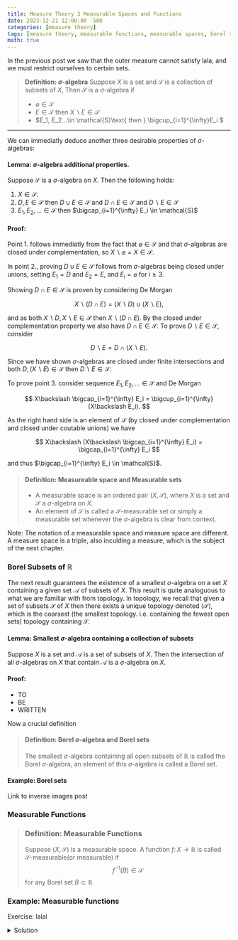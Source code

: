 ```yaml
---
title: Measure Theory 3 Measurable Spaces and Functions
date: 2023-12-21 12:00:00 -500
categories: [measure theory]
tags: [measure theory, measurable functions, measurable spaces, borel sets, sigma algebras] #tags always lowercase
math: true
---
```


In the previous post we saw that the outer measure cannot satisfy lala, and we must restrict ourselves to certain sets.


>**Definition: $\sigma$-algebra**
> Suppose $X$ is a set and $\mathcal{S}$ is a collection of subsets of $X$, Then $\mathcal{S}$ is a $\sigma$-algebra if
>* $\varnothing  \in \mathcal{S}$
>* $E \in \mathcal{S} \text{ then } X \backslash E \in   \mathcal{S}$
>* $E_1, E_2...\in \mathcal{S}\text{ then } \bigcup_{i=1}^{\infty}E_i  $   

---
We can immediatly deduce another three desirable properties of $\sigma$-algebras:

#### Lemma: $\sigma$-algebra additional properties.
Suppose $\mathcal{S}$ is a $\sigma$-algebra on $X$. Then the following holds:
1. $X \in \mathcal{S}$. 
2. $D,E \in \mathcal{S}$ then $D\cup E \in \mathcal{S}$ and $D\cap E\in \mathcal{S}$ and $D\backslash E \in \mathcal{S}$
3. $E_1,E_2,... \in \mathcal{S}$ then $\bigcap_{i=1}^{\infty}  E_i \in \mathcal{S}$

#### Proof: 
Point 1. follows immediatly from the fact that $\varnothing \in \mathcal{S}$ and that $\sigma$-algebras are closed under complementation, so $X \backslash \varnothing = X \in \mathcal{S}$.

In point 2., proving $D\cup E \in \mathcal{S}$ follows from $\sigma$-algebras being closed under unions, setting $E_1=D$ and $E_2=E$, and $E_i=\varnothing$ for $i \geq 3$.

Showing $D\cap E \in \mathcal{S}$ is proven by considering De Morgan

$$ X\backslash (D\cap E) = (X\backslash D) \cup (X \backslash E),$$

and as both $X \backslash D, X\backslash E \in \mathcal{S}$ then $X\backslash (D\cap E)$. By the closed under complementation property we also have $D \cap E \in \mathcal{S}$. To prove $D \backslash E \in \mathcal{S}$, consider

$$D \backslash E = D \cap (X \backslash E). $$

Since we have shown $\sigma$-algebras are closed under finite intersections and both $D,(X \backslash E) \in \mathcal{S}$ then $D \backslash E \in \mathcal{S}$. 

To prove point 3. consider sequence $E_1, E_2,... \in \mathcal{S}$ and De Morgan

$$ X\backslash \bigcap_{i=1}^{\infty} E_i = \bigcup_{i=1}^{\infty}(X\backslash E_i). $$

As the right hand side is an element of $\mathcal{S}$ (by closed under complementation and closed under coutable unions)  we have 

$$ X\backslash (X\backslash \bigcap_{i=1}^{\infty} E_i) = \bigcap_{i=1}^{\infty} E_i  $$

and thus $\bigcap_{i=1}^{\infty} E_i \in \mathcal{S}$.

$$\tag*{$\blacksquare$}$$





> #### Definition: Measureable space and Measurable sets
> * A measurable space is an ordered pair $(X,\mathcal{S})$, where $X$ is a set and $\mathcal{S}$ a $\sigma$-algebra on $X$.
>* An element of $\mathcal{S}$ is called a $\mathcal{S}$-measurable set or simply a measurable set whenever the $\sigma$-algebra is clear from context.

Note: The notation of a measurable space and measure space are different. A measure space is a triple, also inculding a measure, which is the subject of the next chapter.



### Borel Subsets of $\mathbb{R}$

The next result guarantees the existence of a smallest $\sigma$-algebra on a set $X$ containing a given set $\mathcal{A}$ of subsets of $X$. This result is quite analoguous to what we are familiar with from topology. In topology, we recall that given a set of subsets $\mathcal{S}$ of $X$ then there exists a unique topology denoted $\langle\mathcal{S}\rangle$, which is the coarsest (the smallest topology. i.e. containing the fewest open sets) topology containing $\mathcal{S}$. 


#### Lemma: Smallest $\sigma$-algebra containing a collection of subsets
Suppose $X$ is a set and $\mathcal{A}$ is a set of subsets of $X$. Then the intersection of all $\sigma$-algebras on $X$ that contain $\mathcal{A}$ is a $\sigma$-algebra on $X$.

#### Proof: 

* TO
* BE
* WRITTEN

$$\tag*{$\blacksquare$}$$

Now a crucial definition

>#### Definition: Borel $\sigma$-algebra and Borel sets
>The smallest $\sigma$-algebra containing all open subsets of $\mathbb{R}$ is called the Borel $\sigma$-algebra, an element of this $\sigma$-algebra is called a Borel set.

#### Example: Borel sets


Link to inverse images post




### Measurable Functions


> ### Definition: Measurable Functions
> Suppose $(X,\mathcal{S})$ is a measurable space. A function $f\colon X \to \mathbb{R}$ is called $\mathcal{S}$-measurable(or measurable) if 
>$$ f^{-1}(B) \in \mathcal{S}$$
> for any Borel set $B \subset \mathbb{R}$


### Example: Measurable functions













Exercise: lalal

<details>
  <summary>Solution</summary>
  2+2=4

</details>

